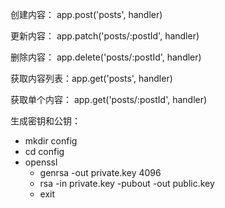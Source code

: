 创建内容： app.post('posts', handler)

更新内容： app.patch('posts/:postId', handler)

删除内容： app.delete('posts/:postId', handler)

获取内容列表：app.get('posts', handler)

获取单个内容： app.get('posts/:postId', handler)

生成密钥和公钥：

- mkdir config
- cd config
- openssl
  - genrsa -out private.key 4096
  - rsa -in private.key -pubout -out public.key
  - exit

